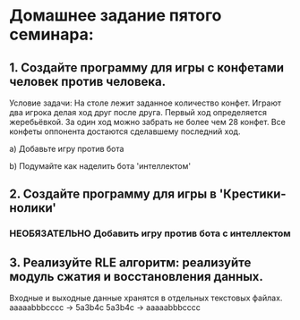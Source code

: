 # Домашнее задание пятого семинара:

## 1. Создайте программу для игры с конфетами человек против человека.

Условие задачи: На столе лежит заданное количество конфет. Играют два игрока делая ход друг после друга. Первый ход определяется жеребьёвкой. За один ход можно забрать не более чем 28 конфет. Все конфеты оппонента достаются сделавшему последний ход.

a) Добавьте игру против бота

b) Подумайте как наделить бота 'интеллектом'

## 2. Создайте программу для игры в 'Крестики-нолики'
### **НЕОБЯЗАТЕЛЬНО** Добавить игру против бота с интеллектом

## 3. Реализуйте RLE алгоритм: реализуйте модуль сжатия и восстановления данных.
Входные и выходные данные хранятся в отдельных текстовых файлах.
aaaaabbbcccc -> 5a3b4c
5a3b4c -> aaaaabbbcccc